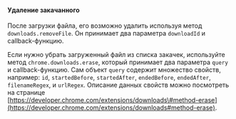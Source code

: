 #### Удаление закачанного

После загрузки файла, его возможно удалить используя метод `downloads.removeFile`. Он принимает два параметра `downloadId` и callback-функцию. 

Если нужно убрать загруженный файл из списка закачек, используйте метод `chrome.downloads.erase`, который принимает два параметра `query` и callback-функцию. Сам объект `query` содержит множество свойств, например: `id`, `startedBefore`, `startedAfter`, `endedBefore`, `endedAfter`, `filenameRegex`, и `urlRegex`. Описание данных свойств можно посмотреть на странице [https://developer.chrome.com/extensions/downloads\#method-erase](https://developer.chrome.com/extensions/downloads#method-erase).



